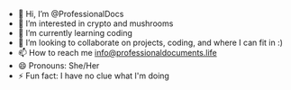 - 👋 Hi, I’m @ProfessionalDocs
- 👀 I’m interested in crypto and mushrooms
- 🌱 I’m currently learning coding 
- 💞️ I’m looking to collaborate on projects, coding, and where I can fit in :)
- 📫 How to reach me info@professionaldocuments.life
- 😄 Pronouns: She/Her
- ⚡ Fun fact: I have no clue what I'm doing

<!---
ProfessionalDocs/ProfessionalDocs is a ✨ special ✨ repository because its `README.md` (this file) appears on your GitHub profile.
You can click the Preview link to take a look at your changes.
--->

